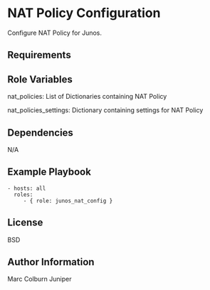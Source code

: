 NAT Policy Configuration
=========

Configure NAT Policy for Junos.

Requirements
------------


Role Variables
--------------
nat_policies: List of Dictionaries containing NAT Policy

nat_policies_settings: Dictionary containing settings for NAT Policy


Dependencies
------------

N/A

Example Playbook
----------------

    - hosts: all
      roles:
         - { role: junos_nat_config }

License
-------

BSD

Author Information
------------------

Marc Colburn Juniper
